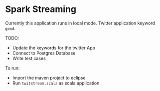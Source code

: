 # Spark Streaming
Currently this application runs in local mode. Twitter application keyword `good`.

TODO:
 - Update the keywords for the twitter App
 - Connect to Postgres Database
 - Write test cases

To run:
 - Import the maven project to eclipse
 - Run `twitstream.scala` as scala application 
